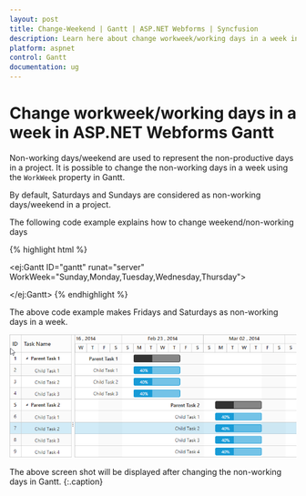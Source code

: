 ```yaml
---
layout: post
title: Change-Weekend | Gantt | ASP.NET Webforms | Syncfusion
description: Learn here about change workweek/working days in a week in Syncfusion ASP.NET Webforms Gantt Control, its elements, and more.
platform: aspnet
control: Gantt
documentation: ug
---
```


# Change workweek/working days in a week in ASP.NET Webforms Gantt
Non-working days/weekend are used to represent the non-productive days in a project. It is possible to change the non-working days in a week using the `WorkWeek` property in Gantt.

By default, Saturdays and Sundays are considered as non-working days/weekend in a project. 

The following code example explains how to change weekend/non-working days

{% highlight html %}

<ej:Gantt ID="gantt" runat="server" WorkWeek="Sunday,Monday,Tuesday,Wednesday,Thursday">
      
</ej:Gantt>
{% endhighlight %}

The above code example makes Fridays and Saturdays as non-working days in a week.

![ASP.NET Webforms Gantt Change workweek](Change-Workweek_images/Change_Workweek_img1.png)

The above screen shot will be displayed after changing the non-working days in Gantt.
{:.caption}




